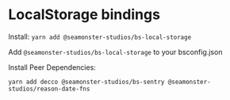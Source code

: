 # LocalStorage bindings

Install:
`yarn add @seamonster-studios/bs-local-storage`

Add `@seamonster-studios/bs-local-storage` to your bsconfig.json

Install Peer Dependencies:

`yarn add decco @seamonster-studios/bs-sentry @seamonster-studios/reason-date-fns`
